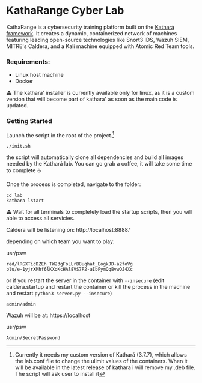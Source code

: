 # KathaRange Cyber Lab
KathaRange is a cybersecurity training platform built on the [Kathará framework](https://github.com/KatharaFramework). It creates a dynamic, containerized network of machines featuring leading open-source technologies like Snort3 IDS, Wazuh SIEM, MITRE's Caldera, and a Kali machine equipped with Atomic Red Team tools.

### Requirements:
- Linux host machine
- Docker

⚠️ The kathara' installer is currently available only for linux, as it is a custom version that will become part of kathara' as soon as the main code is updated.
  
### Getting Started
Launch the script in the root of the project.[^1]

    ./init.sh
the script will automatically clone all dependencies and build all images needed by the Kathará lab. You can go grab a coffee, it will take some time to complete :coffee:

Once the process is completed, navigate to the folder:
```
cd lab
kathara lstart
```
⚠️ Wait for all terminals to completely load the startup scripts, then you will able to access all servicies.

Caldera will be listening on:
http://localhost:8888/

depending on which team you want to play:

usr/psw

    red/lRGXTicDZEh_TW23gFoLLrB8uqhat_EogkJD-a2foVg
    blu/e-1yjrXMhf6lKXoKcHAl8VS7P2-aIbFymQqBvwOJ4Xc

or if you restart the server in the container with `--insecure` (edit caldera.startup and restart the container or kill the process in the machine and restart `python3 server.py --insecure`) 

    admin/admin

Wazuh will be at:
https://localhost

usr/psw

    Admin/SecretPassword

[^1]: Currently it needs my custom version of Kathará (3.7.7), which allows the lab.conf file to change the ulimit values of the containers. When it will be available in the latest release of kathara i will remove my .deb file. The script will ask user to install it 
